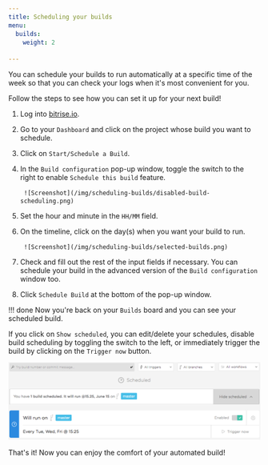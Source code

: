 ```yaml
---
title: Scheduling your builds
menu:
  builds:
    weight: 2

---
```

You can schedule your builds to run automatically at a specific time of the week so that you can check your logs when it's most convenient for you.

Follow the steps to see how you can set it up for your next build!

1. Log into [bitrise.io](https://www.bitrise.io).
2. Go to your `Dashboard` and click on the project whose build you want to schedule.
3. Click on `Start/Schedule a Build`.
4. In the `Build configuration` pop-up window, toggle the switch to the right to enable `Schedule this build` feature.

    	![Screenshot](/img/scheduling-builds/disabled-build-scheduling.png)

1. Set the hour and minute in the `HH/MM` field.
2. On the timeline, click on the day(s) when you want your build to run.

    	![Screenshot](/img/scheduling-builds/selected-builds.png)

1. Check and fill out the rest of the input fields if necessary. You can schedule your build in the advanced version of the `Build configuration` window too.
2. Click `Schedule Build` at the bottom of the pop-up window.

!!! done
Now you're back on your `Builds` board and you can see your scheduled build.

If you click on `Show scheduled`, you can edit/delete your schedules, disable build scheduling by toggling the switch to the left, or immediately trigger the build by clicking on the `Trigger now` button.

![Screenshot](/img/scheduling-builds/scheduled-build.png)

That's it! Now you can enjoy the comfort of your automated build!